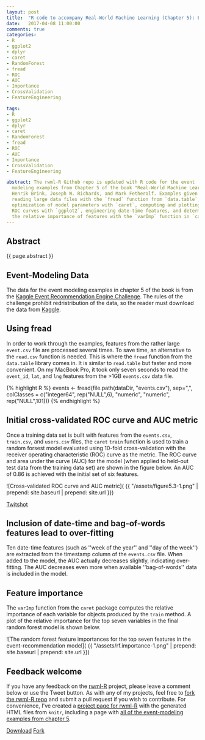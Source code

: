 ```yaml
--- 
layout: post
title:  "R code to accompany Real-World Machine Learning (Chapter 5): Event Modeling" 
date:   2017-04-08 11:00:00
comments: true
categories: 
- R
- ggplot2
- dplyr
- caret
- RandomForest
- fread
- ROC
- AUC
- Importance
- CrossValidation
- FeatureEngineering

tags:
- R
- ggplot2
- dplyr
- caret
- RandomForest
- fread
- ROC
- AUC
- Importance
- CrossValidation
- FeatureEngineering

abstract: The rwml-R Github repo is updated with R code for the event
  modeling examples from Chapter 5 of the book "Real-World Machine Learning" by 
  Henrik Brink, Joseph W. Richards, and Mark Fetherolf. Examples given include 
  reading large data files with the `fread` function from `data.table`,
  optimization of model parameters with `caret`, computing and plotting 
  ROC curves with `ggplot2`, engineering date-time features, and determining
  the relative importance of features with the `varImp` function in `caret`.  
---
```


## Abstract

{{ page.abstract }}

## Event-Modeling Data

The data for the event modeling examples in chapter 5 of the book is from the
[Kaggle Event Recommendation Engine Challenge](https://www.kaggle.com/c/event-recommendation-engine-challenge). 
The rules of the challenge prohibit redristribution of the data, so the reader must 
download the data from [Kaggle](https://www.kaggle.com).

## Using fread

In order to work through the examples, features from the rather large 
`event.csv` file are processed several times.  To save time, an alternative to 
the `read.csv` function is needed. This is where the `fread` function from the 
`data.table` library comes in. It is similar to `read.table` but 
faster and more convenient. On my MacBook Pro, it took only seven seconds to read
the `event_id`, `lat`, and `lng` features from the >1GB `events.csv` data file.

{% highlight R %}
events <- fread(file.path(dataDir, "events.csv"),
                sep=",",
                colClasses = c("integer64",
                               rep("NULL",6),
                               "numeric",
                               "numeric",
                               rep("NULL",101)))
{% endhighlight %}

## Initial cross-validated ROC curve and AUC metric

Once a training data set is built with features from the `events.csv`, 
`train.csv`, and `users.csv` files, the `caret` `train` function is used
to train a random forsest model 
evaluated using 10-fold cross-validation with the 
receiver operating characteristic (ROC) curve as the metric.
The ROC curve and area under the curve (AUC) for the model (when applied
to held-out test data from the training data set) are shown in the figure
below. An AUC of 0.86 is achieved with the initial set of six features.

![Cross-validated ROC curve and AUC metric](
{{ "/assets/figure5.3-1.png" | prepend: site.baseurl | prepend: site.url }})

<a href="/share" class="twitshot-tweet-button" target="_blank" data-url="https://padamson.github.io/r/ggplot2/dplyr/caret/randomforest/fread/roc/auc/importance/crossvalidation/featureengineering/2017/04/08/rwml-R-chapter-5-event-model.html" data-text="R code to accompany Real-World Machine Learning (Chapter 5): Event Modeling" data-image="http://padamson.github.io/assets/figure5.3-1.png" data-count="true">Twitshot</a>
<script>!function(d,s,id){var js,fjs=d.getElementsByTagName(s)[0],p=/^http:/.test(d.location)?'http':'https';if(!d.getElementById(id)){js=d.createElement(s);js.id=id;js.src=p+'://ssl.twitshot.com/share-button.js';fjs.parentNode.insertBefore(js,fjs);}}(document, 'script', 'twitshot-bjs');</script>

## Inclusion of date-time and bag-of-words features lead to over-fitting 

Ten date-time features (such as ''week of the year'' and ''day of the week'')
are extracted from the timestamp column of the `events.csv` file. 
When added to the model, the AUC actually decreases slightly, 
indicating over-fitting.  The AUC decreases even more when available 
''bag-of-words'' data is included in the model.

## Feature importance

The `varImp` function from the `caret` package computes the 
relative importance of each variable for objects produced by the `train`
method. A plot of the relative importance for the top seven variables
in the final random forest model is shown below.

![The random forest feature importances for the top seven features in the event-recommendation model](
{{ "/assets/rf.importance-1.png" | prepend: site.baseurl | prepend: site.url }}) 


## Feedback welcome 

If you have any feedback on the [rwml-R][rwml-R-gh] project, please
leave a comment below or use the Tweet button.
As with any of my projects, feel free to [fork the rwml-R repo][rwml-R-fork]
and submit a pull request if you wish to contribute.
For convenience, I've created a [project page for rwml-R][rwml-R] with 
the generated HTML files from `knitr`, including a page with 
[all of the event-modeling examples from chapter 5][chap5].

<a class="github-button" href="https://github.com/padamson/rwml-R/archive/master.zip" data-icon="octicon-cloud-download" data-style="mega" aria-label="Download padamson/rwml-R on GitHub">Download</a>
<a class="github-button" href="https://github.com/padamson/rwml-R/fork" data-icon="octicon-repo-forked" data-style="mega" data-count-href="/padamson/rwml-R/network" data-count-api="/repos/padamson/rwml-R#forks_count" data-count-aria-label="# forks on GitHub" aria-label="Fork padamson/rwml-R on GitHub">Fork</a>

[caret]:        http://topepo.github.io/caret/
[rwml-R-gh]:    https://github.com/padamson/rwml-R
[rwml-R]:       https://padamson.github.io/rwml-R/
[rwml-R-fork]:  https://github.com/padamson/rwml-R/fork
[chap5]:        https://padamson.github.io/rwml-R/Chapter5.html
